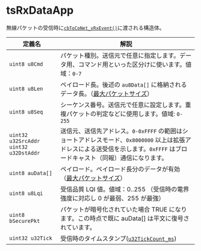 # tsRxDataApp

無線パケットの受信時に[`cbToCoNet_vRxEvent()`](../krubakku/cbtoconet_vrxevent.md)に渡される構造体。

| 定義名                                    | 解説                                                                                                                                       |
| -------------------------------------- | ---------------------------------------------------------------------------------------------------------------------------------------- |
| `uint8 u8Cmd`                          | パケット種別。送信元で任意に指定します。データ用、コマンド用といった区分けに使います。値域：`0-7`                                                                                      |
| `uint8 u8Len`                          | ペイロード長。後述の `au8Data[]` に格納されるデータ長。（[最大パケットサイズ](../../tweliet-net-api-jie-shuo/paketto/pakettono.md)）                                     |
| `uint8 u8Seq`                          | シーケンス番号。送信元で任意に設定します。重複パケットの判定などに使用します。値域: `0-255`                                                                                       |
| `uint32 u32SrcAddr  uint32 u32DstAddr` | 送信元、送信先アドレス。`0-0xFFFF` の範囲はショートアドレスモード、`0x8000000` 以上は拡張アドレスによる送受信を示します。`0xFFFF` はブロードキャスト（同報）通信になります。                                   |
| `uint8 auData[]`                       | ペイロード。ペイロード長分のデータが有効（[最大パケットサイズ](https://sdk.twelite.info/\~/edit/drafts/-LAzW5puLXpmlZOxrWPi/twenet_api_overview/packet/packet_maxlen)） |
| `uint8 u8Lqi`                          | 受信品質 LQI 値。値域：0..255 （受信時の電界強度に対応し 0 が最弱、255 が最強）                                                                                        |
| `uint8 bSecurePkt`                     | パケットが暗号化されていた場合 TRUE になります。この時点で既に auData\[] は平文に復号されています。                                                                               |
| `uint32 u32Tick`                       | 受信時のタイムスタンプ([`u32TickCount_ms`](../gurbaru/uint32-u32tickcount_ms.md))                                                                   |
